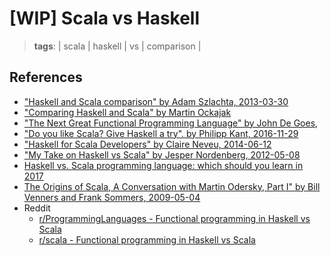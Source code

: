 # [WIP] Scala vs Haskell
> **tags**: | scala | haskell | vs | comparison |

## References

- ["Haskell and Scala comparison" by Adam Szlachta, 2013-03-30](http://scalacamp.pl/data/haskell-scala-handout.pdf)
- ["Comparing Haskell and Scala" by Martin Ockajak](https://www.slideshare.net/MartinOckajak/comparing-haskell-and-scala)
- ["The Next Great Functional Programming Language" by John De Goes,](https://www.slideshare.net/jdegoes/the-next-great-functional-programming-language)
- ["Do you like Scala? Give Haskell a try". by Philipp Kant, 2016-11-29](https://www.fpcomplete.com/blog/2016/11/comparison-scala-and-haskell)
- ["Haskell for Scala Developers" by Claire Neveu, 2014-06-12](https://tech.kinja.com/haskell-for-scala-developers-1581854668)
- ["My Take on Haskell vs Scala" by Jesper Nordenberg, 2012-05-08](http://jnordenberg.blogspot.com/2012/05/my-take-on-haskell-vs-scala.html)
- [Haskell vs. Scala programming language: which should you learn in 2017](https://www.freelancinggig.com/blog/2017/02/24/haskell-vs-scala-programming-language-learn-2017/)
- [The Origins of Scala, A Conversation with Martin Odersky, Part I" by Bill Venners and Frank Sommers, 2009-05-04](https://www.artima.com/scalazine/articles/origins_of_scala.html)
- Reddit
  - [r/ProgrammingLanguages - Functional programming in Haskell vs Scala](r/ProgrammingLanguages/comments/7tybv8/functional_programming_in_haskell_vs_scala/)
  - [r/scala - Functional programming in Haskell vs Scala](r/scala/comments/9krgwx/functional_programming_in_haskell_vs_scala/)